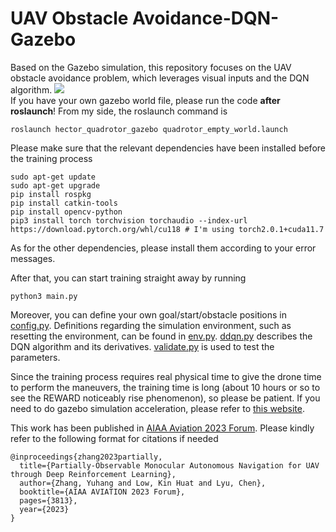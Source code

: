 # UAV Obstacle Avoidance-DQN-Gazebo
Based on the Gazebo simulation, this repository focuses on the UAV obstacle avoidance problem, which leverages visual inputs and the DQN algorithm.
![](Record/Image/Trajectory.gif)  
If you have your own gazebo world file, please run the code **after roslaunch**! From my side, the roslaunch command is
```
roslaunch hector_quadrotor_gazebo quadrotor_empty_world.launch
```
Please make sure that the relevant dependencies have been installed before the training process
```
sudo apt-get update
sudo apt-get upgrade
pip install rospkg
pip install catkin-tools
pip install opencv-python
pip3 install torch torchvision torchaudio --index-url https://download.pytorch.org/whl/cu118 # I'm using torch2.0.1+cuda11.7
```
As for the other dependencies, please install them according to your error messages.  

After that, you can start training straight away by running
```
python3 main.py
```
Moreover, you can define your own goal/start/obstacle positions in [config.py](./config.py). Definitions regarding the simulation environment, such as resetting the environment, can be found in [env.py](./env,py). [ddqn.py](./ddqn.py) describes the DQN algorithm and its derivatives. [validate.py](./validate.py) is used to test the parameters.

Since the training process requires real physical time to give the drone time to perform the maneuvers, the training time is long (about 10 hours or so to see the REWARD noticeably rise phenomenon), so please be patient. If you need to do gazebo simulation acceleration, please refer to [this website](https://answers.gazebosim.org//question/12477/speeding-up-gazebo-physics-simulation-considering-ros-plugin-usage/).

This work has been published in [AIAA Aviation 2023 Forum](https://arc.aiaa.org/doi/abs/10.2514/6.2023-3813). Please kindly refer to the following format for citations if needed
```
@inproceedings{zhang2023partially,
  title={Partially-Observable Monocular Autonomous Navigation for UAV through Deep Reinforcement Learning},
  author={Zhang, Yuhang and Low, Kin Huat and Lyu, Chen},
  booktitle={AIAA AVIATION 2023 Forum},
  pages={3813},
  year={2023}
}
```
